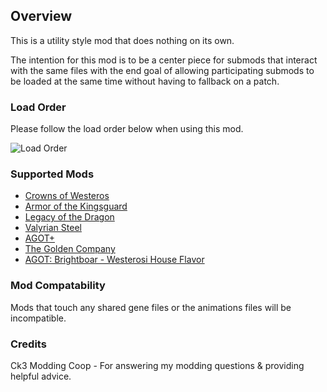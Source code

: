 ## Overview
This is a utility style mod that does nothing on its own. 

The intention for this mod is to be a center piece for submods that interact with the same files with the end goal of allowing participating submods to be loaded at the same time without having to fallback on a patch.


### Load Order

Please follow the load order below when using this mod.

![Load Order](https://i.imgur.com/gYVl5QT.png)

### Supported Mods
- [Crowns of Westeros](https://steamcommunity.com/workshop/filedetails/?id=2995674648)
- [Armor of the Kingsguard](https://github.com/JediNick/Armor_Of_The_Kingsguard)
- [Legacy of the Dragon](https://github.com/JediNick/Legacy_Of_The_Dragon)
- [Valyrian Steel](https://github.com/JediNick/Valyrian_Steel)
- [AGOT+](https://steamcommunity.com/sharedfiles/filedetails/?id=2950245430)
- [The Golden Company](https://github.com/JediNick/The-Golden-Company)
- [AGOT: Brightboar - Westerosi House Flavor](https://steamcommunity.com/sharedfiles/filedetails/?id=3459939229)

### Mod Compatability

Mods that touch any shared gene files or the animations files will be incompatible.

### Credits

Ck3 Modding Coop - For answering my modding questions & providing helpful advice.
